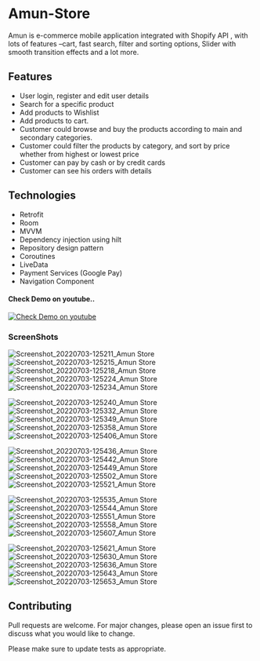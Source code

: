 # Amun-Store
Amun is  e-commerce mobile application integrated with Shopify API ,
with lots of features –cart, fast search, filter and sorting options, Slider with smooth transition effects and a lot more.

## Features
* User login, register and edit user details 
* Search for a specific product 
* Add products to Wishlist 
* Add products to cart. 
* Customer could browse and buy the products according to main and secondary categories. 
* Customer could filter the products by category, and sort by price whether from highest or lowest price 
* Customer can pay by cash or by credit cards 
* Customer can see his orders with details

## Technologies
* Retrofit
* Room
* MVVM
* Dependency injection using hilt
* Repository design pattern
* Coroutines
* LiveData 
* Payment Services (Google Pay)
* Navigation Component

#### Check Demo on youtube..

[![Check Demo on youtube ](https://img.youtube.com/vi/g8mEa-dywAM/0.jpg)](http://www.youtube.com/watch?v=YOUTUBE_VIDEO_ID_HERE "Live Demo ")


### ScreenShots
![Screenshot_20220703-125211_Amun Store](https://user-images.githubusercontent.com/10751421/177037389-924af3cd-07ff-488b-af1b-6f4f16411089.jpg) 
![Screenshot_20220703-125215_Amun Store](https://user-images.githubusercontent.com/10751421/177037392-ddc0e206-4f4f-480d-bebc-2eb330e22185.jpg) 
![Screenshot_20220703-125218_Amun Store](https://user-images.githubusercontent.com/10751421/177037393-34c144a6-8d22-422f-89a6-daa7b1f3fd73.jpg) 
![Screenshot_20220703-125224_Amun Store](https://user-images.githubusercontent.com/10751421/177037395-260eb14d-429e-4599-9e70-089ba43fb633.jpg) 
![Screenshot_20220703-125234_Amun Store](https://user-images.githubusercontent.com/10751421/177037397-666c0116-6867-4ddb-a175-0374d47d3ff1.jpg) 


![Screenshot_20220703-125240_Amun Store](https://user-images.githubusercontent.com/10751421/177037400-9d691320-4251-4fd9-a242-f9d630c1c6da.jpg) 
![Screenshot_20220703-125332_Amun Store](https://user-images.githubusercontent.com/10751421/177037401-84653ef6-90fd-434c-aa87-33b97d7239f2.jpg) 
![Screenshot_20220703-125349_Amun Store](https://user-images.githubusercontent.com/10751421/177037403-b6889212-b6a7-4db4-90d5-3f0e6b84f034.jpg) 
![Screenshot_20220703-125358_Amun Store](https://user-images.githubusercontent.com/10751421/177037405-5e5a95f5-929a-4482-b78d-89c3b6768678.jpg) 
![Screenshot_20220703-125406_Amun Store](https://user-images.githubusercontent.com/10751421/177037408-4cc05bf7-b48e-4cf6-8ec9-b2ed5dcb11ca.jpg) 


![Screenshot_20220703-125436_Amun Store](https://user-images.githubusercontent.com/10751421/177037410-45f9d929-488e-473f-aebb-52ed075f48fd.jpg) 
![Screenshot_20220703-125442_Amun Store](https://user-images.githubusercontent.com/10751421/177037415-eef04147-93bb-4b41-837c-9a8d17a015fc.jpg) 
![Screenshot_20220703-125449_Amun Store](https://user-images.githubusercontent.com/10751421/177037416-2dc496c7-18b2-4dc5-98b2-f0d4263aa377.jpg) 
![Screenshot_20220703-125502_Amun Store](https://user-images.githubusercontent.com/10751421/177037418-32da5991-2a19-4a4f-a88b-0396d12892a0.jpg) 
![Screenshot_20220703-125521_Amun Store](https://user-images.githubusercontent.com/10751421/177037419-6c47ecbc-26ff-4877-96ab-680c0b6c6d1c.jpg) 


![Screenshot_20220703-125535_Amun Store](https://user-images.githubusercontent.com/10751421/177037421-6d0bc86e-6c3e-4452-97d5-2e60e9626c3b.jpg) 
![Screenshot_20220703-125544_Amun Store](https://user-images.githubusercontent.com/10751421/177037423-91d4e1ed-7af8-4226-b41d-270dfbdb29e7.jpg) 
![Screenshot_20220703-125551_Amun Store](https://user-images.githubusercontent.com/10751421/177037424-6197838a-152d-42d2-985e-ebc659173e7b.jpg) 
![Screenshot_20220703-125558_Amun Store](https://user-images.githubusercontent.com/10751421/177037427-18099de9-408d-43a3-b133-3d6f3b7ebaec.jpg) 
![Screenshot_20220703-125607_Amun Store](https://user-images.githubusercontent.com/10751421/177037429-4b7c2eec-3257-4f9c-842e-ff059681187e.jpg) 


![Screenshot_20220703-125621_Amun Store](https://user-images.githubusercontent.com/10751421/177037430-40c2ed27-8c25-43be-a84f-74f3603b5606.jpg) 
![Screenshot_20220703-125630_Amun Store](https://user-images.githubusercontent.com/10751421/177037431-7018b753-c883-4b4b-8c6d-4ac4d5d05db7.jpg) 
![Screenshot_20220703-125636_Amun Store](https://user-images.githubusercontent.com/10751421/177037432-fd53a511-aecb-4ce0-bf15-946ac770daea.jpg) 
![Screenshot_20220703-125643_Amun Store](https://user-images.githubusercontent.com/10751421/177037433-a3e5dec9-037c-41f7-af77-aeec309ead0e.jpg) 
![Screenshot_20220703-125653_Amun Store](https://user-images.githubusercontent.com/10751421/177037435-3a7b3fae-d8ea-4835-a82b-893d97f31866.jpg) 
 
  
  


## Contributing
Pull requests are welcome. For major changes, please open an issue first to discuss what you would like to change.

Please make sure to update tests as appropriate.
